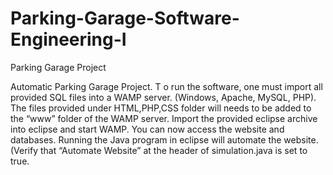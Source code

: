 # Parking-Garage-Software-Engineering-I
Parking Garage Project

Automatic Parking Garage Project. 
T
o run the software, one must import all provided SQL files into a WAMP server. (Windows, Apache, MySQL, PHP). The files provided under HTML,PHP,CSS folder will needs to be added to the “www” folder of the WAMP server. Import the provided eclipse archive into eclipse and start WAMP. You can now access the website and databases. Running the Java program in eclipse will automate the website. (Verify that “Automate Website” at the header of simulation.java is set to true.
